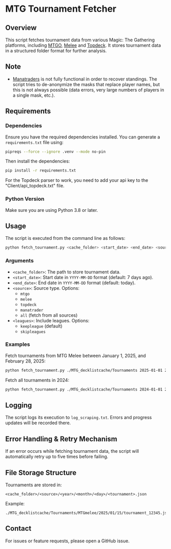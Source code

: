 # MTG Tournament Fetcher

## Overview
This script fetches tournament data from various Magic: The Gathering platforms, including [MTGO](https://www.mtgo.com/decklists), [Melee](https://melee.gg/Decklists) and [Topdeck](https://topdeck.gg). It stores tournament data in a structured folder format for further analysis.

## Note 
- [Manatraders](https://www.manatraders.com/tournaments/2) is not fully functional in order to recover standings. The script tries to de-anonymize the masks that replace player names, but this is not always possible (data errors, very large numbers of players in a single mask, etc.).
## Requirements

### Dependencies
Ensure you have the required dependencies installed. You can generate a `requirements.txt` file using:
```sh
pipreqs --force --ignore .venv --mode no-pin
```
Then install the dependencies:
```sh
pip install -r requirements.txt
```

For the Topdeck parser to work, you need to add your api key to the "Client/api_topdeck.txt" file.


### Python Version
Make sure you are using Python 3.8 or later.

## Usage
The script is executed from the command line as follows:
```sh
python fetch_tournament.py <cache_folder> <start_date> <end_date> <source> <leagues>
```

### Arguments
- `<cache_folder>`: The path to store tournament data.
- `<start_date>`: Start date in `YYYY-MM-DD` format (default: 7 days ago).
- `<end_date>`: End date in `YYYY-MM-DD` format (default: today).
- `<source>`: Source type. Options:
  - `mtgo`
  - `melee`
  - `topdeck`
  - `manatrader`
  - `all` (fetch from all sources)
- `<leagues>`: Include leagues. Options:
  - `keepleague` (default)
  - `skipleagues`

### Examples
Fetch tournaments from MTG Melee between January 1, 2025, and February 28, 2025:
```sh
python fetch_tournament.py ./MTG_decklistcache/Tournaments 2025-01-01 2025-02-28 melee keepleague
```

Fetch all tournaments in 2024:
```sh
python fetch_tournament.py ./MTG_decklistcache/Tournaments 2024-01-01 2024-12-31 all keepleague
```

## Logging
The script logs its execution to `log_scraping.txt`. Errors and progress updates will be recorded there.

## Error Handling & Retry Mechanism
If an error occurs while fetching tournament data, the script will automatically retry up to five times before failing.

## File Storage Structure
Tournaments are stored in:
```
<cache_folder>/<source>/<year>/<month>/<day>/<tournament>.json
```
Example:
```
./MTG_decklistcache/Tournaments/MTGmelee/2025/01/15/tournament_12345.json
```

## Contact
For issues or feature requests, please open a GitHub issue.

